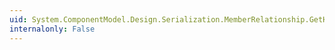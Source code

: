 ```yaml
---
uid: System.ComponentModel.Design.Serialization.MemberRelationship.GetHashCode
internalonly: False
---
```

